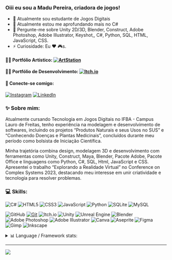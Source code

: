 ### Oiii eu sou a Madu Pereira, criadora de jogos!
- 🔭 Atualmente sou estudante de Jogos Digitais
- 🌱 Atualmente estou me aprofundando mais no C#
- 💬 Pergunte-me sobre Unity 2D/3D, Blender, Construct, Adobe Photoshop, Adobe Illustrator, Keyshot,, C#, Python, SQL, HTML, JavaScript, CSS.
- ⚡ Curiosidade: Eu ❤️ 🎮s.

#### 👩‍🎨 Portfólio Artístico: [![ArtStation](https://img.shields.io/badge/ArtStation-%2313AFF0.svg?style=plastic&logo=ArtStation&logoColor=white)](https://madupereira.artstation.com)

#### 👩‍💻 Portfólio de Desenvolvimento: [![Itch.io](https://img.shields.io/badge/Itch-%23FF0B34.svg?style=plastic&logo=Itch.io&logoColor=white)](https://madupereira.itch.io)

#### 🔗 Conecte-se comigo:
[![Instagram](https://img.shields.io/badge/Instagram-%23E4405F.svg?logo=Instagram&logoColor=white)](https://instagram.com/itslamadu) [![LinkedIn](https://img.shields.io/badge/LinkedIn-%230077B5.svg?logo=linkedin&logoColor=white)](https://linkedin.com/in/www.linkedin.com/in/madupereira) 

### ✨ Sobre mim:
Atualmente cursando Tecnologia em Jogos Digitais no IFBA - Campus Lauro de Freitas, tenho experiência na modelagem e desenvolvimento de softwares, incluindo os projetos “Produtos Naturais e seus Usos no SUS” e “Conhecendo Doenças e Plantas Medicinais”, concluídos durante meu período como bolsista de Iniciação Científica.

Minha trajetória combina design, modelagem 3D e desenvolvimento com ferramentas como Unity, Construct, Maya, Blender, Pacote Adobe, Pacote Office e linguagens como Python, C#, SQL, Html, JavaScript e CSS. Apresentei o trabalho “Explorando a Realidade Virtual” no Conference on Complex Systems 2023, destacando meu interesse em unir criatividade e tecnologia para resolver problemas.

### 💻 Skills:
![C#](https://img.shields.io/badge/c%23-%23239120.svg?style=plastic&logo=csharp&logoColor=white) ![HTML5](https://img.shields.io/badge/html5-%23E34F26.svg?style=plastic&logo=html5&logoColor=white) ![CSS3](https://img.shields.io/badge/css3-%231572B6.svg?style=plastic&logo=css3&logoColor=white) ![JavaScript](https://img.shields.io/badge/javascript-%23323330.svg?style=plastic&logo=javascript&logoColor=%23F7DF1E) ![Python](https://img.shields.io/badge/python-3670A0?style=plastic&logo=python&logoColor=ffdd54) ![SQLite](https://img.shields.io/badge/sqlite-%2307405e.svg?style=plastic&logo=sqlite&logoColor=white) ![MySQL](https://img.shields.io/badge/mysql-4479A1.svg?style=plastic&logo=mysql&logoColor=white) 

![GitHub](https://img.shields.io/badge/github-%23121011.svg?style=plastic&logo=github&logoColor=white) [![Git](https://img.shields.io/badge/git-%23F05033.svg?style=plastic&logo=git&logoColor=white)](https://git-scm.com) ![Itch.io](https://img.shields.io/badge/Itch-%23FF0B34.svg?style=plastic&logo=Itch.io&logoColor=white) ![Unity](https://img.shields.io/badge/unity-%23000000.svg?style=plastic&logo=unity&logoColor=white) ![Unreal Engine](https://img.shields.io/badge/unrealengine-%23313131.svg?style=plastic&logo=unrealengine&logoColor=white) ![Blender](https://img.shields.io/badge/blender-%23F5792A.svg?style=plastic&logo=blender&logoColor=white)  ![Adobe Photoshop](https://img.shields.io/badge/adobe%20photoshop-%2331A8FF.svg?style=plastic&logo=adobe%20photoshop&logoColor=white) ![Adobe Illustrator](https://img.shields.io/badge/adobe%20illustrator-%23FF9A00.svg?style=plastic&logo=adobe%20illustrator&logoColor=white) ![Canva](https://img.shields.io/badge/Canva-%2300C4CC.svg?style=plastic&logo=Canva&logoColor=white) ![Aseprite](https://img.shields.io/badge/Aseprite-FFFFFF?style=plastic&logo=Aseprite&logoColor=#7D929E) ![Figma](https://img.shields.io/badge/figma-%23F24E1E.svg?style=plastic&logo=figma&logoColor=white) ![Gimp](https://img.shields.io/badge/Gimp-657D8B?style=plastic&logo=gimp&logoColor=FFFFFF) ![Inkscape](https://img.shields.io/badge/Inkscape-e0e0e0?style=plastic&logo=inkscape&logoColor=080A13) 
  
<details>
<summary> 📊 Language / Framework stats:</summary>

![](https://github-readme-stats.vercel.app/api?username=MaduPereira&theme=transparent&hide_border=false&include_all_commits=true&count_private=true) ![](https://github-readme-streak-stats.herokuapp.com/?user=MaduPereira&theme=transparent&hide_border=false)
![](https://github-readme-stats.vercel.app/api/top-langs/?username=MaduPereira&theme=transparent&hide_border=false&include_all_commits=true&count_private=true&layout=compact)

</details>

<!--
## 🏆 GitHub Trophies
![](https://github-profile-trophy.vercel.app/?username=MaduPereira&theme=radical&no-frame=false&no-bg=true&margin-w=4)
-->
<!--
### ✍️ Random Dev Quote
![](https://quotes-github-readme.vercel.app/api?type=horizontal&theme=tokyonight)
-->
<!--
### 🔝 Top Contributed Repo
![](https://github-contributor-stats.vercel.app/api?username=MaduPereira&limit=5&theme=transparent&combine_all_yearly_contributions=true)
-->
---
[![](https://visitcount.itsvg.in/api?id=MaduPereira&icon=10&color=1)](https://visitcount.itsvg.in)

<!-- Proudly created with GPRM ( https://gprm.itsvg.in ) -->

<!--
## Hi there 👋


**MaduPereira/MaduPereira** is a ✨ _special_ ✨ repository because its `README.md` (this file) appears on your GitHub profile.

Here are some ideas to get you started:

- 🔭 I’m currently working on ...
- 🌱 I’m currently learning ...
- 👯 I’m looking to collaborate on ...
- 🤔 I’m looking for help with ...
- 💬 Ask me about ...
- 📫 How to reach me: ...
- 😄 Pronouns: ...
- ⚡ Fun fact: ...
-->
